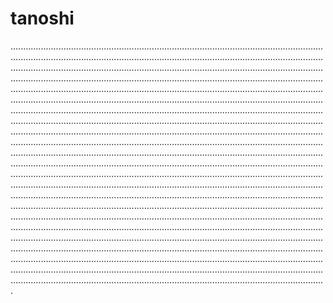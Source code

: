 # tanoshi

.....................................................................................................................................................................................................................................................................................................................................................................................................................................................................................................................................................................................................................................................................................................................................................................................................................................................................................................................................................................................................................................................................................................................................................................................................................................................................................................................................................................................................................................................................................................................................................................................................................................................................................................................................................................................................................................................................................................................................................................................................................................................................................................................................................................................................................................................................................................................................................................................................................................................................................................................................................................................................................................................................................................................................................................................................................................................................................................................................................................